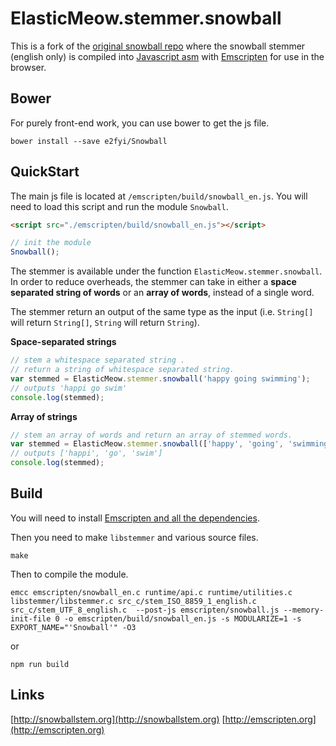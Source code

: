 ElasticMeow.stemmer.snowball
=========================

This is a fork of the [original snowball repo](https://github.com/snowballstem/snowball) where the snowball stemmer (english only) is compiled into [Javascript asm](http://asmjs.org/) with [Emscripten](https://github.com/kripken/emscripten) for use in the browser.

## Bower
For purely front-end work, you can use bower to get the js file.
```
bower install --save e2fyi/Snowball
```

## QuickStart
The main js file is located at `/emscripten/build/snowball_en.js`. You will need to load this script and run the module `Snowball`.
```html
<script src="./emscripten/build/snowball_en.js"></script>
```
```js
// init the module
Snowball();
```

The stemmer is available under the function `ElasticMeow.stemmer.snowball`. In order to reduce overheads, the stemmer can take in either a **space separated string of words** or an **array of words**, instead of a single word.

The stemmer return an output of the same type as the input (i.e. `String[]` will return `String[]`, `String` will return `String`).

**Space-separated strings**  
```js
// stem a whitespace separated string .
// return a string of whitespace separated string.
var stemmed = ElasticMeow.stemmer.snowball('happy going swimming');
// outputs 'happi go swim'
console.log(stemmed);
```

**Array of strings**
```js
// stem an array of words and return an array of stemmed words.
var stemmed = ElasticMeow.stemmer.snowball(['happy', 'going', 'swimming']);
// outputs ['happi', 'go', 'swim']
console.log(stemmed);
```

## Build
You will need to install [Emscripten and all the dependencies](http://kripken.github.io/emscripten-site/docs/getting_started/downloads.html).

Then you need to make `libstemmer` and various source files.
```
make
```

Then to compile the module.
```
emcc emscripten/snowball_en.c runtime/api.c runtime/utilities.c libstemmer/libstemmer.c src_c/stem_ISO_8859_1_english.c src_c/stem_UTF_8_english.c  --post-js emscripten/snowball.js --memory-init-file 0 -o emscripten/build/snowball_en.js -s MODULARIZE=1 -s EXPORT_NAME="'Snowball'" -O3
```  

or

```
npm run build
```

## Links
[http://snowballstem.org](http://snowballstem.org)
[http://emscripten.org](http://emscripten.org)
